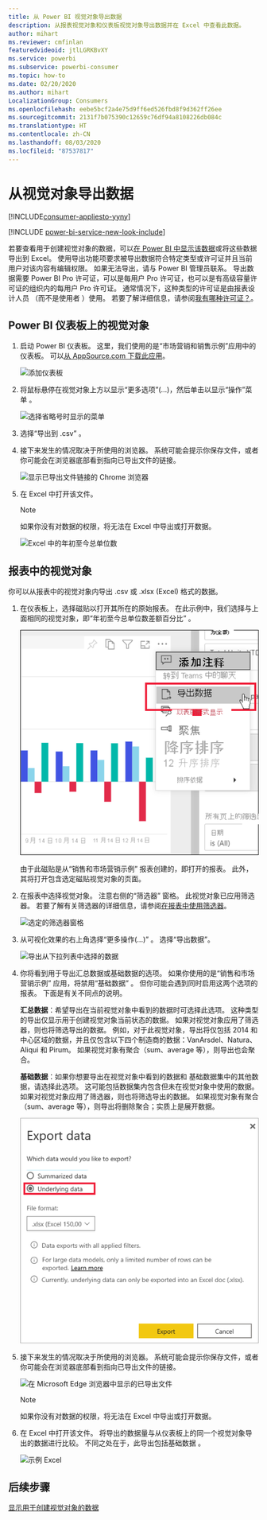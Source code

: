 ```yaml
---
title: 从 Power BI 视觉对象导出数据
description: 从报表视觉对象和仪表板视觉对象导出数据并在 Excel 中查看此数据。
author: mihart
ms.reviewer: cmfinlan
featuredvideoid: jtlLGRKBvXY
ms.service: powerbi
ms.subservice: powerbi-consumer
ms.topic: how-to
ms.date: 02/20/2020
ms.author: mihart
LocalizationGroup: Consumers
ms.openlocfilehash: eebe5bcf2a4e75d9ff6ed526fbd8f9d362ff26ee
ms.sourcegitcommit: 2131f7b075390c12659c76df94a8108226db084c
ms.translationtype: HT
ms.contentlocale: zh-CN
ms.lasthandoff: 08/03/2020
ms.locfileid: "87537817"
---
```

# <a name="export-data-from-a-visual"></a>从视觉对象导出数据

[!INCLUDE[consumer-appliesto-yyny](../includes/consumer-appliesto-yyny.md)]

[!INCLUDE [power-bi-service-new-look-include](../includes/power-bi-service-new-look-include.md)]

若要查看用于创建视觉对象的数据，可以[在 Power BI 中显示该数据](end-user-show-data.md)或将这些数据导出到 Excel。 使用导出功能项要求被导出数据符合特定类型或许可证并且当前用户对该内容有编辑权限。 如果无法导出，请与 Power BI 管理员联系。 导出数据需要 Power BI Pro 许可证，可以是每用户 Pro 许可证，也可以是有高级容量许可证的组织内的每用户 Pro 许可证。 通常情况下，这种类型的许可证是由报表设计人员  （而不是使用者  ）使用。 若要了解详细信息，请参阅[我有哪种许可证？](end-user-license.md)。


## <a name="from-a-visual-on-a-power-bi-dashboard"></a>Power BI 仪表板上的视觉对象

1. 启动 Power BI 仪表板。 这里，我们使用的是“市场营销和销售示例”应用中的仪表板。 可以[从 AppSource.com 下载此应用](https://appsource.microsoft.com/en-us/product/power-bi/microsoft-retail-analysis-sample.salesandmarketingsample
)。

    ![添加仪表板](media/end-user-export/power-bi-dashboards.png)

2. 将鼠标悬停在视觉对象上方以显示“更多选项”(…)，然后单击以显示“操作”菜单  。

    ![选择省略号时显示的菜单](media/end-user-export/power-bi-options-menu.png)

3. 选择“导出到 .csv”  。

4. 接下来发生的情况取决于所使用的浏览器。 系统可能会提示你保存文件，或者你可能会在浏览器底部看到指向已导出文件的链接。 

    ![显示已导出文件链接的 Chrome 浏览器](media/end-user-export/power-bi-dashboard-exports.png)

5. 在 Excel 中打开该文件。 

    > [!NOTE]
    > 如果你没有对数据的权限，将无法在 Excel 中导出或打开数据。  

    ![Excel 中的年初至今总单位数](media/end-user-export/power-bi-excel.png)


## <a name="from-a-visual-in-a-report"></a>报表中的视觉对象
你可以从报表中的视觉对象内导出 .csv 或 .xlsx (Excel) 格式的数据。 

1. 在仪表板上，选择磁贴以打开其所在的原始报表。  在此示例中，我们选择与上面相同的视觉对象，即“年初至今总单位数差额百分比”  。 

    ![突出显示的仪表板磁贴](media/end-user-export/power-bi-export-reports.png)

    由于此磁贴是从“销售和市场营销示例”  报表创建的，即打开的报表。 此外，其将打开包含选定磁贴视觉对象的页面。 

2. 在报表中选择视觉对象。 注意右侧的“筛选器”  窗格。 此视觉对象已应用筛选器。 若要了解有关筛选器的详细信息，请参阅[在报表中使用筛选器](end-user-report-filter.md)。

    ![选定的筛选器窗格](media/end-user-export/power-bi-export-filter.png)


3. 从可视化效果的右上角选择“更多操作(...)”  。 选择“导出数据”。 

    ![导出从下拉列表中选择的数据](media/end-user-export/power-bi-export-report.png)

4. 你将看到用于导出汇总数据或基础数据的选项。 如果你使用的是“销售和市场营销示例”  应用，将禁用“基础数据”  。 但你可能会遇到同时启用这两个选项的报表。 下面是有关不同点的说明。

    **汇总数据**：希望导出在当前视觉对象中看到的数据时可选择此选项。  这种类型的导出仅显示用于创建视觉对象当前状态的数据。 如果对视觉对象应用了筛选器，则也将筛选导出的数据。 例如，对于此视觉对象，导出将仅包括 2014 和中心区域的数据，并且仅包含以下四个制造商的数据：VanArsdel、Natura、Aliqui 和 Pirum。 如果视觉对象有聚合（sum、average 等），则导出也会聚合。 
  

    **基础数据**：如果你想要导出在视觉对象中看到的数据和  基础数据集中的其他数据，请选择此选项。  这可能包括数据集内包含但未在视觉对象中使用的数据。 如果对视觉对象应用了筛选器，则也将筛选导出的数据。  如果视觉对象有聚合（sum、average 等），则导出将删除聚合；实质上是展开数据。 

    ![从中选择基础或汇总数据的菜单](media/end-user-export/power-bi-export-underlying.png)

5. 接下来发生的情况取决于所使用的浏览器。 系统可能会提示你保存文件，或者你可能会在浏览器底部看到指向已导出文件的链接。 

    ![在 Microsoft Edge 浏览器中显示的已导出文件](media/end-user-export/power-bi-export-edge-browser.png)

    > [!NOTE]
    > 如果你没有对数据的权限，将无法在 Excel 中导出或打开数据。  


6. 在 Excel 中打开该文件。 将导出的数据量与从仪表板上的同一个视觉对象导出的数据进行比较。 不同之处在于，此导出包括基础数据  。 

    ![示例 Excel](media/end-user-export/power-bi-underlying.png)

## <a name="next-steps"></a>后续步骤

[显示用于创建视觉对象的数据](end-user-show-data.md)